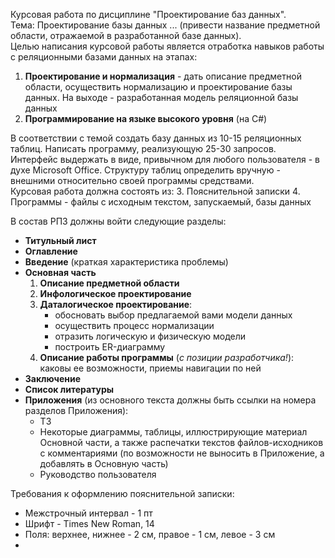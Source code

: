 Курсовая работа по дисциплине "Проектирование баз данных".  
Тема: Проектирование базы данных ... (привести название предметной области, отражаемой в разработанной базе данных).  
Целью написания курсовой работы является отработка навыков работы с реляционными базами данных на этапах:
1. **Проектирование и нормализация** - дать описание предметной области, осуществить нормализацию и проектирование базы данных. На выходе - разработанная модель реляционной базы данных
2. **Программирование на языке высокого уровня** (на C#)
  
В соответствии с темой создать базу данных из 10-15 реляционных таблиц. Написать программу, реализующую 25-30 запросов. Интерфейс выдержать в виде, привычном для любого пользователя - в духе Microsoft Office. Структуру таблиц определить вручную - внешними относительно своей программы средствами.  
Курсовая работа должна состоять из:
3. Пояснительной записки
4. Программы - файлы с исходным текстом, запускаемый, базы данных
  
В состав РПЗ должны войти следующие разделы:
- **Титульный лист**
- **Оглавление**
- **Введение** (краткая характеристика проблемы)
- **Основная часть**
	1. **Описание предметной области**
	2. **Инфологическое проектирование**
	3. **Даталогическое проектирование**:
		- обосновать выбор предлагаемой вами модели данных
		- осуществить процесс нормализации
		- отразить логическую и физическую модели
		- построить ER-диаграмму
	4. **Описание работы программы** (*с позиции разработчика!*): каковы ее возможности, приемы навигации по ней
- **Заключение**
- **Список литературы**
- **Приложения** (из основного текста должны быть ссылки на номера разделов Приложения):
	- ТЗ
	- Некоторые диаграммы, таблицы, иллюстрирующие материал Основной части, а также распечатки текстов файлов-исходников с комментариями (по возможности не выносить в Приложение, а добавлять в Основную часть)
	- Руководство пользователя
  
Требования к оформлению пояснительной записки:
- Межстрочный интервал - 1 пт
- Шрифт - Times New Roman, 14
- Поля: верхнее, нижнее - 2 см, правое - 1 см, левое - 3 см
- 